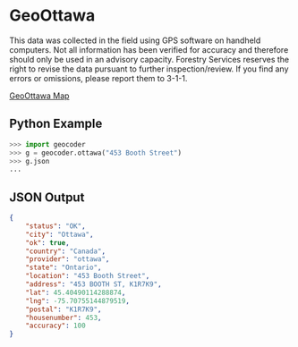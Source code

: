 # GeoOttawa

This data was collected in the field using GPS software on handheld computers. Not all information has been verified for accuracy and therefore should only be used in an advisory capacity. Forestry Services reserves the right to revise the data pursuant to further inspection/review. If you find any errors or omissions, please report them to 3-1-1. 

[GeoOttawa Map](http://maps.ottawa.ca/geoottawa/)

## Python Example

```python
>>> import geocoder
>>> g = geocoder.ottawa("453 Booth Street")
>>> g.json
...
```

## JSON Output

```json
{
    "status": "OK", 
    "city": "Ottawa", 
    "ok": true, 
    "country": "Canada", 
    "provider": "ottawa", 
    "state": "Ontario", 
    "location": "453 Booth Street", 
    "address": "453 BOOTH ST, K1R7K9", 
    "lat": 45.40490114288874, 
    "lng": -75.70755144879519, 
    "postal": "K1R7K9", 
    "housenumber": 453, 
    "accuracy": 100
}
```